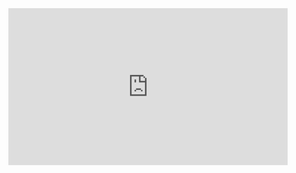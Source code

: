 <iframe width="560" height="315" src="https://www.youtube.com/embed/mRzTegj3Mqg?start=6" title="YouTube video player" frameborder="0" allow="accelerometer; autoplay; clipboard-write; encrypted-media; gyroscope; picture-in-picture; web-share" allowfullscreen></iframe>
